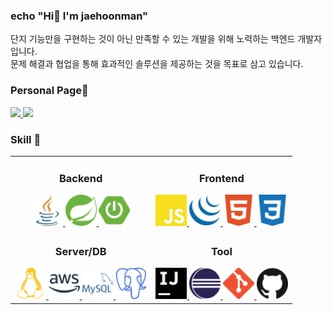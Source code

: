 ### echo "Hi👋 I'm jaehoonman" 

단지 기능만을 구현하는 것이 아닌 만족할 수 있는 개발을 위해 노력하는 백엔드 개발자입니다.  
문제 해결과 협업을 통해 효과적인 솔루션을 제공하는 것을 목표로 삼고 있습니다.


### Personal Page📝
<a href="https://jaehoonman.tistory.com/" target="_blank">
    <img src="https://img.shields.io/badge/Tistory-FF8224?style=flat&logo=tistory&logoColor=000000"/>
</a>

<a href="https://wido1593.github.io/" target="_blank">
    <img src="https://img.shields.io/badge/GithubPages-222222?style=flat&logo=githubpages&logoColor=FFFFFF"/>
</a>

### Skill 💪
<table >
    <tbody>
        <tr>
            <td>
                <h3 align="center">Backend</h3>        
                <div align="center" dir="auto"> 
                    <a href="https://www.flaticon.com/kr/free-icons/" title="자바 아이콘" target="_blank">
                        <img src="icons/back/java.png" height="50"/>
                    </a>
                    <a href="https://simpleicons.org/" target="_blank">
                        <img src="icons/back/spring.svg" height="50"/>
                    </a>
                    <a href="https://simpleicons.org/" target="_blank">
                        <img src="icons/back/springboot.svg" height="50"/>
                    </a>
                </div>
            </td>      
            <td>
                <h3 align="center" >Frontend</h3>        
                <div align="center" dir="auto">  
                    <a href="https://simpleicons.org/" target="_blank">
                        <img src="icons/front/javascript-color.svg" height="50"/>
                    </a>
                    <a href="https://simpleicons.org/" target="_blank">
                        <img src="icons/front/jquery-color.svg" height="50"/>
                    </a>
                    <a href="https://simpleicons.org/" target="_blank">
                        <img src="icons/front/html5-color.svg" height="50"/>
                    </a>
                    <a href="https://simpleicons.org/" target="_blank">
                        <img src="icons/front/css3-color.svg" height="50"/>
                    </a>
                </div>
            </td>            
        </tr>
        <tr>
             <td>
                <h3 align="center">Server/DB</h3>        
                <div align="center" dir="auto">  
                   <a href="https://simpleicons.org/" target="_blank">
                        <img src="icons/server_DB/linux-color.svg" height="50"/>
                    </a>
                   <a href="https://simpleicons.org/" target="_blank">
                        <img src="icons/server_DB/amazonaws-color.svg" height="50"/>
                    </a>
                   <a href="https://simpleicons.org/" target="_blank">
                        <img src="icons/server_DB/mysql-color.svg" height="50"/>
                    </a>
                   <a href="https://simpleicons.org/" target="_blank">
                        <img src="icons/server_DB/postgresql-color.svg" height="50"/>
                    </a>
                </div>
            </td>  
            <td>
                <h3 align="center">Tool</h3>        
                <div align="center" dir="auto">  
                    <a href="https://simpleicons.org/" target="_blank">
                        <img src="icons/tool/intellijidea-color.svg" height="50"/>
                    </a>
                    <a href="https://simpleicons.org/" target="_blank">
                        <img src="icons/tool/eclipseide-color.svg" height="50"/>
                    </a>
                    <a href="https://simpleicons.org/" target="_blank">
                        <img src="icons/tool/git-color.svg" height="50"/>
                    </a>
                    <a href="https://simpleicons.org/" target="_blank">
                        <img src="icons/tool/github-color.svg" height="50"/>
                    </a>
                </div>
            </td>
        </tr>
    </tbody>
</table>
